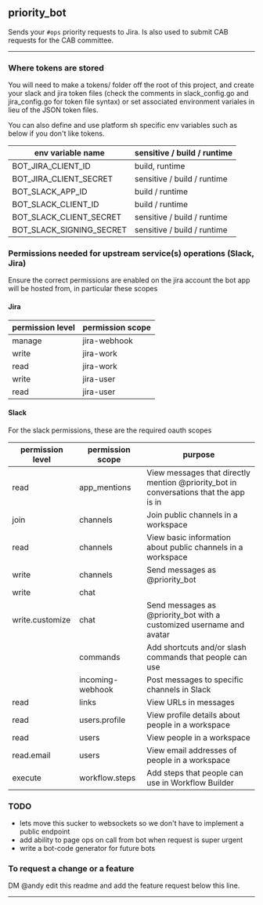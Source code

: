 ## priority_bot

Sends your `#ops` priority requests to Jira. Is also used to submit CAB requests for the CAB committee.

---



### Where tokens are stored

You will need to make a tokens/ folder off the root of this project, and create your slack and jira token files (check the comments in slack_config.go and jira_config.go for token file syntax) or set associated environment variales in lieu of the JSON token files.

You can also define and use platform sh specific env variables such as below if you don't like tokens.

| env variable name | sensitive / build / runtime |
| ------ | ------ |
| BOT_JIRA_CLIENT_ID | build, runtime |
| BOT_JIRA_CLIENT_SECRET | sensitive / build / runtime |
| BOT_SLACK_APP_ID | build / runtime |
| BOT_SLACK_CLIENT_ID | build / runtime |
| BOT_SLACK_CLIENT_SECRET |  sensitive / build / runtime |
| BOT_SLACK_SIGNING_SECRET |  sensitive / build / runtime |


### Permissions needed for upstream service(s) operations (Slack, Jira)

Ensure the correct permissions are enabled on the jira account the bot app will be hosted from, in particular these scopes

#### Jira

| permission level | permission scope |
| ------ | ------ |
| manage | jira-webhook |
| write | jira-work |
| read | jira-work |
| write | jira-user |
| read | jira-user |


#### Slack

For the slack permissions, these are the required oauth scopes

| permission level | permission scope | purpose |
| ------ | ------ | ------ |
| read | app_mentions | View messages that directly mention @priority_bot in conversations that the app is in |
| join | channels | Join public channels in a workspace |
| read | channels | View basic information about public channels in a workspace |
| write | channels | Send messages as @priority_bot |
| write | chat | |
| write.customize | chat | Send messages as @priority_bot with a customized username and avatar |
| | commands | Add shortcuts and/or slash commands that people can use |
| | incoming-webhook | Post messages to specific channels in Slack |
| read | links | View URLs in messages |
| read | users.profile | View profile details about people in a workspace |
| read | users | View people in a workspace |
| read.email | users | View email addresses of people in a workspace |
| execute | workflow.steps | Add steps that people can use in Workflow Builder |
    

### TODO 

- lets move this sucker to websockets so we don't have to implement a public endpoint
- add ability to page ops on call from bot when request is super urgent
- write a bot-code generator for future bots

### To request a change or a feature

DM @andy edit this readme and add the feature request below this line.

---


